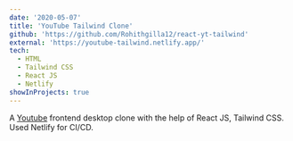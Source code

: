 ```yaml
---
date: '2020-05-07'
title: 'YouTube Tailwind Clone'
github: 'https://github.com/Rohithgilla12/react-yt-tailwind'
external: 'https://youtube-tailwind.netlify.app/'
tech:
  - HTML
  - Tailwind CSS
  - React JS
  - Netlify
showInProjects: true
---
```


A [Youtube](https://youtube.com/) frontend desktop clone with the help of React JS, Tailwind CSS. Used Netlify for CI/CD.
